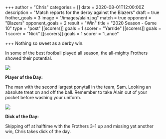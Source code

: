 +++
author = "Chris"
categories = []
date = 2020-08-01T12:00:00Z
description = "Match reports for the derby against the Blazers"
draft = true
frother_goals = 3
image = "/images/alain.jpg"
match = true
opponent = "Blazers"
opponent_goals = 2
result = "Win"
title = "2020 Season - Game 10"
type = "post"
[[scorers]]
goals = 1
scorer = "Yarride"
[[scorers]]
goals = 1
scorer = "Nick"
[[scorers]]
goals = 1
scorer = "Lance"

+++
Nothing so sweet as a derby win.

In some of the best football played all season, the all-mighty Frothers showed their potential.

![](/images/img_5563-1.jpg)

**Player of the Day:**

The man with the second largest ponytail in the team, Sam. Looking an absolute treat on and off the ball. Remember to take Alain out of your pocket before washing your uniform.

![](/images/img_5553-1.jpg)

**Dick of the Day:**

Skipping off at halftime with the Frothers 3-1 up and missing yet another win, Chris takes dick of the day.